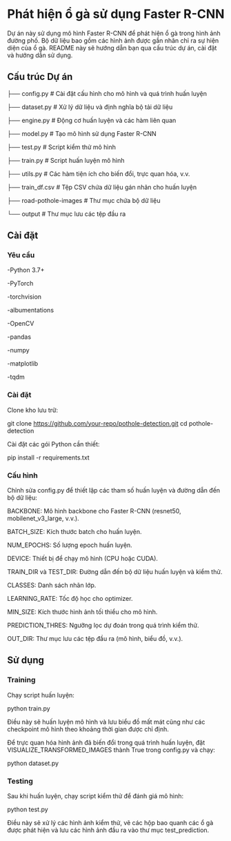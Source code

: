 # Phát hiện ổ gà sử dụng Faster R-CNN

Dự án này sử dụng mô hình Faster R-CNN để phát hiện ổ gà trong hình ảnh đường phố. Bộ dữ liệu bao gồm các hình ảnh được gắn nhãn chỉ ra sự hiện diện của ổ gà. README này sẽ hướng dẫn bạn qua cấu trúc dự án, cài đặt và hướng dẫn sử dụng.

## Cấu trúc Dự án


├── config.py            # Cài đặt cấu hình cho mô hình và quá trình huấn luyện

├── dataset.py           # Xử lý dữ liệu và định nghĩa bộ tải dữ liệu

├── engine.py            # Động cơ huấn luyện và các hàm liên quan

├── model.py             # Tạo mô hình sử dụng Faster R-CNN

├── test.py              # Script kiểm thử mô hình

├── train.py             # Script huấn luyện mô hình

├── utils.py             # Các hàm tiện ích cho biến đổi, trực quan hóa, v.v.

├── train_df.csv         # Tệp CSV chứa dữ liệu gán nhãn cho huấn luyện

├── road-pothole-images  # Thư mục chứa bộ dữ liệu

└── output               # Thư mục lưu các tệp đầu ra

## Cài đặt

### Yêu cầu

-Python 3.7+

-PyTorch

-torchvision

-albumentations

-OpenCV

-pandas

-numpy

-matplotlib

-tqdm

### Cài đặt

Clone kho lưu trữ:

git clone https://github.com/your-repo/pothole-detection.git
cd pothole-detection

Cài đặt các gói Python cần thiết:

pip install -r requirements.txt

### Cấu hình

Chỉnh sửa config.py để thiết lập các tham số huấn luyện và đường dẫn đến bộ dữ liệu:

BACKBONE: Mô hình backbone cho Faster R-CNN (resnet50, mobilenet_v3_large, v.v.).

BATCH_SIZE: Kích thước batch cho huấn luyện.

NUM_EPOCHS: Số lượng epoch huấn luyện.

DEVICE: Thiết bị để chạy mô hình (CPU hoặc CUDA).

TRAIN_DIR và TEST_DIR: Đường dẫn đến bộ dữ liệu huấn luyện và kiểm thử.

CLASSES: Danh sách nhãn lớp.

LEARNING_RATE: Tốc độ học cho optimizer.

MIN_SIZE: Kích thước hình ảnh tối thiểu cho mô hình.

PREDICTION_THRES: Ngưỡng lọc dự đoán trong quá trình kiểm thử.

OUT_DIR: Thư mục lưu các tệp đầu ra (mô hình, biểu đồ, v.v.).

## Sử dụng

### Training

Chạy script huấn luyện:

python train.py

Điều này sẽ huấn luyện mô hình và lưu biểu đồ mất mát cũng như các checkpoint mô hình theo khoảng thời gian được chỉ định.

Để trực quan hóa hình ảnh đã biến đổi trong quá trình huấn luyện, đặt VISUALIZE_TRANSFORMED_IMAGES thành True trong config.py và chạy:

python dataset.py

### Testing

Sau khi huấn luyện, chạy script kiểm thử để đánh giá mô hình:

python test.py

Điều này sẽ xử lý các hình ảnh kiểm thử, vẽ các hộp bao quanh các ổ gà được phát hiện và lưu các hình ảnh đầu ra vào thư mục test_prediction.
